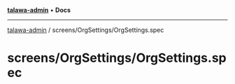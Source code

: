 [**talawa-admin**](../../../README.md) • **Docs**

***

[talawa-admin](../../../modules.md) / screens/OrgSettings/OrgSettings.spec

# screens/OrgSettings/OrgSettings.spec
